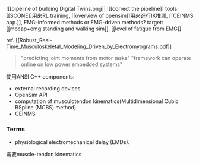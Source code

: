 ![[pipeline of building Digital Twins.png]]
![[correct the pipeline]]
tools: [[SCONE]]用來RL training, [[overview of opensim]]用來進行IK推測, [[CEINMS app.]], EMG-informed methods or EMG-driven methods?
target: [[mocap+emg standing and walking sim]], [[level of fatigue from EMG]]

ref. [[Robust_Real-Time_Musculoskeletal_Modeling_Driven_by_Electromyograms.pdf]]
>"predicting joint moments from motor tasks"
>"framework can operate online on low power embedded systems"

使用ANSI C++
components:
- external recording devices
- OpenSim API
- computation of musculotendon kinematics(Multidimensional Cubic BSpline (MCBS) method)
- CEINMS

### Terms
- physiological electromechanical delay (EMDs).


需要muscle-tendon kinematics